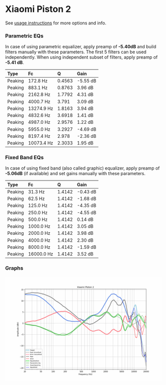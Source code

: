 # Xiaomi Piston 2
See [usage instructions](https://github.com/jaakkopasanen/AutoEq#usage) for more options and info.

### Parametric EQs
In case of using parametric equalizer, apply preamp of **-5.40dB** and build filters manually
with these parameters. The first 5 filters can be used independently.
When using independent subset of filters, apply preamp of **-5.41 dB**.

| Type    | Fc         |      Q | Gain     |
|:--------|:-----------|:-------|:---------|
| Peaking | 172.8 Hz   | 0.4563 | -5.55 dB |
| Peaking | 883.1 Hz   | 0.8763 | 3.96 dB  |
| Peaking | 2162.8 Hz  | 1.7792 | 4.31 dB  |
| Peaking | 4000.7 Hz  | 3.791  | 3.09 dB  |
| Peaking | 13274.9 Hz | 1.8163 | 3.94 dB  |
| Peaking | 4832.6 Hz  | 3.6918 | 1.41 dB  |
| Peaking | 4987.0 Hz  | 2.9576 | 1.22 dB  |
| Peaking | 5955.0 Hz  | 3.2927 | -4.69 dB |
| Peaking | 8197.4 Hz  | 2.978  | -2.36 dB |
| Peaking | 10073.4 Hz | 2.3033 | 1.95 dB  |

### Fixed Band EQs
In case of using fixed band (also called graphic) equalizer, apply preamp of **-5.06dB**
(if available) and set gains manually with these parameters.

| Type    | Fc         |      Q | Gain     |
|:--------|:-----------|:-------|:---------|
| Peaking | 31.3 Hz    | 1.4142 | -0.43 dB |
| Peaking | 62.5 Hz    | 1.4142 | -1.68 dB |
| Peaking | 125.0 Hz   | 1.4142 | -4.35 dB |
| Peaking | 250.0 Hz   | 1.4142 | -4.55 dB |
| Peaking | 500.0 Hz   | 1.4142 | 0.14 dB  |
| Peaking | 1000.0 Hz  | 1.4142 | 3.05 dB  |
| Peaking | 2000.0 Hz  | 1.4142 | 3.98 dB  |
| Peaking | 4000.0 Hz  | 1.4142 | 2.30 dB  |
| Peaking | 8000.0 Hz  | 1.4142 | -1.59 dB |
| Peaking | 16000.0 Hz | 1.4142 | 3.52 dB  |

### Graphs
![](./Xiaomi%20Piston%202.png)